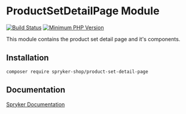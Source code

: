 # ProductSetDetailPage Module
[![Build Status](https://travis-ci.org/spryker-shop/product-set-detail-page.svg)](https://travis-ci.org/spryker-shop/product-set-detail-page)
[![Minimum PHP Version](https://img.shields.io/badge/php-%3E%3D%207.2-8892BF.svg)](https://php.net/)

This module contains the product set detail page and it's components.

## Installation

```
composer require spryker-shop/product-set-detail-page
```

## Documentation

[Spryker Documentation](https://academy.spryker.com)
